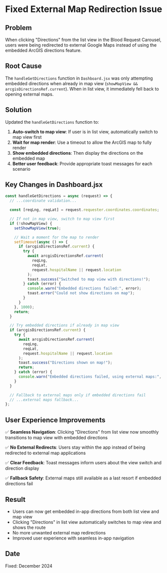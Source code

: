 # Fixed External Map Redirection Issue

## Problem

When clicking "Directions" from the list view in the Blood Request Carousel, users were being redirected to external Google Maps instead of using the embedded ArcGIS directions feature.

## Root Cause

The `handleGetDirections` function in `Dashboard.jsx` was only attempting embedded directions when already in map view (`showMapView && arcgisDirectionsRef.current`). When in list view, it immediately fell back to opening external maps.

## Solution

Updated the `handleGetDirections` function to:

1. **Auto-switch to map view**: If user is in list view, automatically switch to map view first
2. **Wait for map render**: Use a timeout to allow the ArcGIS map to fully render
3. **Show embedded directions**: Then display the directions on the embedded map
4. **Better user feedback**: Provide appropriate toast messages for each scenario

## Key Changes in Dashboard.jsx

```jsx
const handleGetDirections = async (request) => {
  // ...coordinate validation...

  const [reqLng, reqLat] = request.requester.coordinates.coordinates;

  // If not in map view, switch to map view first
  if (!showMapView) {
    setShowMapView(true);

    // Wait a moment for the map to render
    setTimeout(async () => {
      if (arcgisDirectionsRef.current) {
        try {
          await arcgisDirectionsRef.current(
            reqLng,
            reqLat,
            request.hospitalName || request.location
          );
          toast.success("Switched to map view with directions!");
        } catch (error) {
          console.warn("Embedded directions failed:", error);
          toast.error("Could not show directions on map");
        }
      }
    }, 1000);
    return;
  }

  // Try embedded directions if already in map view
  if (arcgisDirectionsRef.current) {
    try {
      await arcgisDirectionsRef.current(
        reqLng,
        reqLat,
        request.hospitalName || request.location
      );
      toast.success("Directions shown on map!");
      return;
    } catch (error) {
      console.warn("Embedded directions failed, using external maps:", error);
    }
  }

  // Fallback to external maps only if embedded directions fail
  // ...external maps fallback...
};
```

## User Experience Improvements

✅ **Seamless Navigation**: Clicking "Directions" from list view now smoothly transitions to map view with embedded directions

✅ **No External Redirects**: Users stay within the app instead of being redirected to external map applications

✅ **Clear Feedback**: Toast messages inform users about the view switch and direction display

✅ **Fallback Safety**: External maps still available as a last resort if embedded directions fail

## Result

- Users can now get embedded in-app directions from both list view and map view
- Clicking "Directions" in list view automatically switches to map view and shows the route
- No more unwanted external map redirections
- Improved user experience with seamless in-app navigation

## Date

Fixed: December 2024
